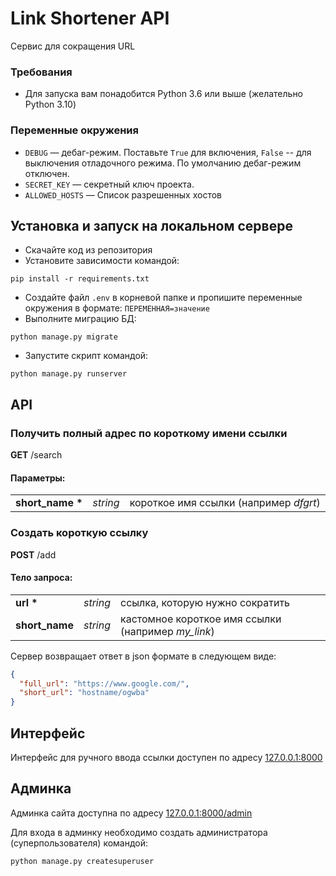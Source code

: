 # Link Shortener API

Сервис для сокращения URL

### Требования
- Для запуска вам понадобится Python 3.6 или выше (желательно Python 3.10)

### Переменные окружения
- `DEBUG` — дебаг-режим. Поставьте `True` для включения, `False` -- для 
выключения отладочного режима. По умолчанию дебаг-режим отключен.
- `SECRET_KEY` — секретный ключ проекта.
- `ALLOWED_HOSTS` — Список разрешенных хостов

## Установка и запуск на локальном сервере
- Скачайте код из репозитория
- Установите зависимости командой:
```shell
pip install -r requirements.txt
```
- Создайте файл `.env` в корневой папке и пропишите переменные окружения 
в формате: `ПЕРЕМЕННАЯ=значение`
- Выполните миграцию БД:
```commandline
python manage.py migrate
```
- Запустите скрипт командой:
```commandline
python manage.py runserver
```


## API
### Получить полный адрес по короткому имени ссылки
__GET__ /search
#### Параметры:

| | | |
| --- | --- | --- | 
| __short_name *__ | _string_ | короткое имя ссылки (например _dfgrt_) |


### Создать короткую ссылку

__POST__ /add
#### Тело запроса:

| | | |
| --- | --- | --- | 
| __url *__ | _string_ | ссылка, которую нужно сократить
| __short_name__ |_string_ | кастомное короткое имя ссылки (например _my_link_) |

Сервер возвращает ответ в json формате в следующем виде:
```json
{
  "full_url": "https://www.google.com/",
  "short_url": "hostname/ogwba"
}
```

## Интерфейс
Интерфейс для ручного ввода ссылки доступен 
по адресу [127.0.0.1:8000](http://127.0.0.1:8000/)


## Админка
Админка сайта доступна по адресу [127.0.0.1:8000/admin](http://127.0.0.1:8000/admin)

Для входа в админку необходимо создать администратора (суперпользователя) командой:
```commandline
python manage.py createsuperuser
```
